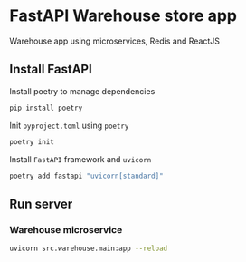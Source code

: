 # FastAPI Warehouse store app

Warehouse app using microservices, Redis and ReactJS

## Install FastAPI

Install poetry to manage dependencies

```bash
pip install poetry
```

Init `pyproject.toml` using `poetry`

```bash
poetry init
```

Install `FastAPI` framework and `uvicorn`

```bash
poetry add fastapi "uvicorn[standard]"
```

## Run server

### Warehouse microservice

```bash
uvicorn src.warehouse.main:app --reload
```
